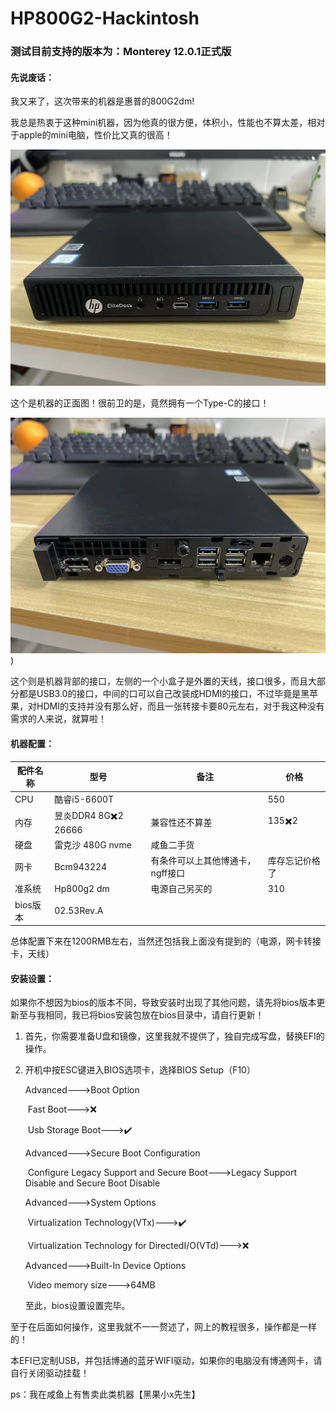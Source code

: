 # HP800G2-Hackintosh

### 测试目前支持的版本为：Monterey 12.0.1正式版

#### 先说废话：

我又来了，这次带来的机器是惠普的800G2dm!

我总是热衷于这种mini机器，因为他真的很方便，体积小，性能也不算太差，相对于apple的mini电脑，性价比又真的很高！

![foront](image/front.jpg)

这个是机器的正面图！很前卫的是，竟然拥有一个Type-C的接口！

![back](image/back.jpg))

这个则是机器背部的接口，左侧的一个小盒子是外置的天线，接口很多，而且大部分都是USB3.0的接口，中间的口可以自己改装成HDMI的接口，不过毕竟是黑苹果，对HDMI的支持并没有那么好，而且一张转接卡要80元左右，对于我这种没有需求的人来说，就算啦！

#### 机器配置：

| 配件名称 | 型号                | 备注                             | 价格           |
| -------- | ------------------- | -------------------------------- | -------------- |
| CPU      | 酷睿i5-6600T        |                                  | 550            |
| 内存     | 昱炎DDR4 8G✖️2 26666 | 兼容性还不算差                   | 135✖️2          |
| 硬盘     | 雷克沙 480G nvme    | 咸鱼二手货                       |                |
| 网卡     | Bcm943224           | 有条件可以上其他博通卡，ngff接口 | 库存忘记价格了 |
| 准系统   | Hp800g2 dm          | 电源自己另买的                   | 310            |
| bios版本 | 02.53Rev.A          |                                  |                |

总体配置下来在1200RMB左右，当然还包括我上面没有提到的（电源，网卡转接卡，天线）

#### 安装设置：

如果你不想因为bios的版本不同，导致安装时出现了其他问题，请先将bios版本更新至与我相同，我已将bios安装包放在bios目录中，请自行更新！

1. 首先，你需要准备U盘和镜像，这里我就不提供了，独自完成写盘，替换EFI的操作。

2. 开机中按ESC键进入BIOS选项卡，选择BIOS Setup（F10）

   Advanced--->Boot Option

   ​						Fast Boot--->❌

   ​						Usb Storage Boot--->✔️

   Advanced--->Secure Boot Configuration

   ​						Configure Legacy Support and Secure Boot--->Legacy Support Disable and Secure Boot Disable

   Advanced--->System Options

   ​						Virtualization Technology(VTx)--->✔️

   ​						Virtualization Technology for DirectedI/O(VTd)--->❌

   Advanced--->Built-In Device Options

   ​						Video memory size--->64MB

   至此，bios设置设置完毕。

至于在后面如何操作，这里我就不一一赘述了，网上的教程很多，操作都是一样的！

本EFI已定制USB，并包括博通的蓝牙WIFI驱动，如果你的电脑没有博通网卡，请自行关闭驱动挂载！

ps：我在咸鱼上有售卖此类机器【黑果小x先生】
